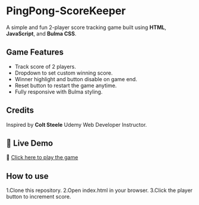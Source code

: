 # PingPong-ScoreKeeper
A simple and fun 2-player score tracking game built using **HTML**, **JavaScript**, and **Bulma CSS**.

## Game Features
- Track score of 2 players.
- Dropdown to set custom winning score.
- Winner highlight and button disable on game end.
- Reset button to restart the game anytime.
- Fully responsive with Bulma styling.
 
## Credits
Inspired by **Colt Steele** Udemy Web Developer Instructor.

## 🚀 Live Demo
🔗 [Click here to play the game](https://satyamgwal-fullstack.github.io/PingPong-ScoreKeeper/)

## How to use
1.Clone this repository.
2.Open index.html in your browser.
3.Click the player button to increment score. 
